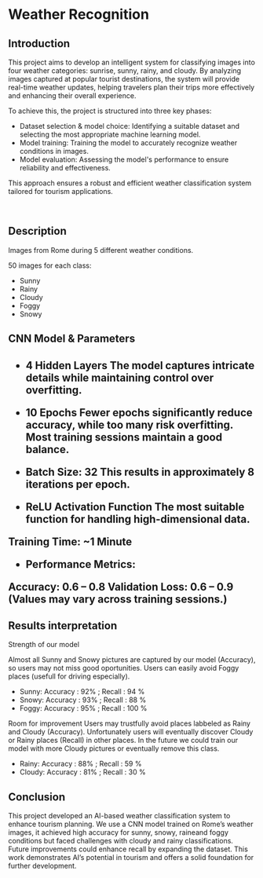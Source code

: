 <h1>Weather Recognition</h1>

<h2>Introduction</h2>
This project aims to develop an intelligent system for classifying images into four weather categories: sunrise, sunny, rainy, and cloudy. By analyzing images captured at popular tourist destinations, the system will provide real-time weather updates, helping travelers plan their trips more effectively and enhancing their overall experience.

To achieve this, the project is structured into three key phases:

- Dataset selection & model choice: Identifying a suitable dataset and selecting the most appropriate machine learning model.
- Model training: Training the model to accurately recognize weather conditions in images.
- Model evaluation: Assessing the model's performance to ensure reliability and effectiveness.

This approach ensures a robust and efficient weather classification system tailored for tourism applications.

<br />


<h2>Description</h2>

Images from Rome during 5 different weather conditions.

50 images for each class:
- Sunny
- Rainy
- Cloudy
- Foggy
- Snowy


<h2>CNN Model & Parameters<h2>
         
- 4 Hidden Layers
The model captures intricate details while maintaining control over overfitting.

- 10 Epochs
Fewer epochs significantly reduce accuracy, while too many risk overfitting. Most training sessions maintain a good balance.

- Batch Size: 32
This results in approximately 8 iterations per epoch.

- ReLU Activation Function
The most suitable function for handling high-dimensional data.

Training Time: ~1 Minute

- Performance Metrics:

Accuracy: 0.6 – 0.8
Validation Loss: 0.6 – 0.9
(Values may vary across training sessions.)

<h2>Results interpretation</h2>

Strength of our model

Almost all Sunny and Snowy pictures are captured by our model (Accuracy), so users may not miss good oportunities. Users can easily avoid Foggy places (usefull for driving especially).

- Sunny: Accuracy : 92% ; Recall : 94 %
- Snowy: Accuracy : 93%  ; Recall : 88 %
- Foggy: Accuracy : 95% ; Recall : 100 %

Room for improvement
Users may trustfully avoid places labbeled as Rainy and Cloudy (Accuracy). Unfortunately users will eventually discover Cloudy or Rainy places (Recall) in other places. In the future we could train our model with more Cloudy pictures or eventually remove this class.

- Rainy: Accuracy : 88% ; Recall : 59 %
- Cloudy: Accuracy : 81% ; Recall : 30 %

<h2>Conclusion</h2>

This project developed an AI-based weather classification system to enhance tourism planning. We use a CNN model trained on Rome’s weather images, it achieved high accuracy for sunny, snowy, raineand foggy conditions but faced challenges with cloudy and rainy classifications. Future improvements could enhance recall by expanding the dataset. This work demonstrates AI’s potential in tourism and offers a solid foundation for further development.

